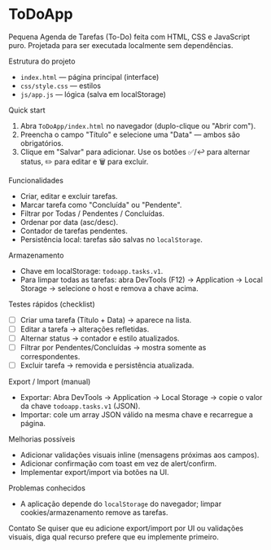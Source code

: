 # ToDoApp

Pequena Agenda de Tarefas (To-Do) feita com HTML, CSS e JavaScript puro. Projetada para ser executada localmente sem dependências.

Estrutura do projeto
- `index.html` — página principal (interface)
- `css/style.css` — estilos
- `js/app.js` — lógica (salva em localStorage)

Quick start
1. Abra `ToDoApp/index.html` no navegador (duplo-clique ou "Abrir com").
2. Preencha o campo "Título" e selecione uma "Data" — ambos são obrigatórios.
3. Clique em "Salvar" para adicionar. Use os botões ✅/↩️ para alternar status, ✏️ para editar e 🗑️ para excluir.

Funcionalidades
- Criar, editar e excluir tarefas.
- Marcar tarefa como "Concluída" ou "Pendente".
- Filtrar por Todas / Pendentes / Concluídas.
- Ordenar por data (asc/desc).
- Contador de tarefas pendentes.
- Persistência local: tarefas são salvas no `localStorage`.

Armazenamento
- Chave em localStorage: `todoapp.tasks.v1`.
- Para limpar todas as tarefas: abra DevTools (F12) → Application → Local Storage → selecione o host e remova a chave acima.

Testes rápidos (checklist)
- [ ] Criar uma tarefa (Título + Data) → aparece na lista.
- [ ] Editar a tarefa → alterações refletidas.
- [ ] Alternar status → contador e estilo atualizados.
- [ ] Filtrar por Pendentes/Concluídas → mostra somente as correspondentes.
- [ ] Excluir tarefa → removida e persistência atualizada.

Export / Import (manual)
- Exportar: Abra DevTools → Application → Local Storage → copie o valor da chave `todoapp.tasks.v1` (JSON).
- Importar: cole um array JSON válido na mesma chave e recarregue a página.

Melhorias possíveis
- Adicionar validações visuais inline (mensagens próximas aos campos).
- Adicionar confirmação com toast em vez de alert/confirm.
- Implementar export/import via botões na UI.

Problemas conhecidos
- A aplicação depende do `localStorage` do navegador; limpar cookies/armazenamento remove as tarefas.

Contato
Se quiser que eu adicione export/import por UI ou validações visuais, diga qual recurso prefere que eu implemente primeiro.
